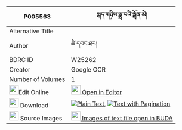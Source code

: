 |P005563|སྐད་གཉིས་སྨྲ་བའི་སྒྲོན་མེ། 
| --- | --- 
|Alternative Title |
|Author| ཚེ་དབང་ཐར།
|BDRC ID | W25262
|Creator | Google OCR
|Number of Volumes| 1
|<img width="25" src="https://img.icons8.com/color/25/000000/edit-property.png">Edit Online| [<img width="25" src="https://avatars.githubusercontent.com/u/45091458?s=200&v=4"> Open in Editor](http://editor.openpecha.org/P005563)
|<img width="25" src="https://img.icons8.com/fluent/48/000000/download-2.png"/>  Download | [![](https://img.icons8.com/color/20/000000/txt.png)Plain Text](https://github.com/Openpecha/P005563/releases/download/v2/ke_nyi_mawa_i_dronme_plain_P005563.zip), [![](https://img.icons8.com/color/20/000000/txt.png)Text with Pagination](https://github.com/Openpecha/P005563/releases/download/v2/ke_nyi_mawa_i_dronme_pages_P005563.zip)
|<img width="25" src="https://img.icons8.com/plasticine/100/000000/pictures-folder.png"/>  Source Images | [<img width="25" src="https://library.bdrc.io/icons/BUDA-small.svg"> Images of text file open in BUDA](https://library.bdrc.io/show/bdr:W25262)